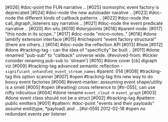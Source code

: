 [#026]       #doc-point the FUN narrative ..
[#025]       isomorphic event factory is deprecated
[#024]       #doc-node the new autoloader narative ..
[#023]       #doc-node the different kinds of callback patterns ..
[#022]       #doc-node the call_digraph_listeners spy narrative ..
[#021]       #doc-node the event predicate narrative ..
[#020]       #in-situ
[#019]       #storypoints
[#018]       #parent-node: [#017] "this node in its scope.."
[#017]       #doc-node "micro-notes.."
[#016]       #done iambify extension interface
[#015]       #nichepoint "event factory structural" (there are others..)
[#014]       #doc-node the reflection API
[#013]       #hole
[#012]       #done #tracking-tag - can the idea of "specificity" be built ..
[#011]       #done renamed "pub-sub" to "callback" universe wide.
               (#evolved-from: #tickler consider renaming pub-sub to 'stream')
[#010]       #done cover [cb] digraph viz
[#009]       #tracking-tag advanced semantic reflection -
               `significant_unhandled_event_stream_names`
               #parent: 014
[#008]       #tracking-tag this option scanner
[#007] #open #tracking-tag this new way to do boxxy event factories
[#006]       #event-marker: asssuming event shape/utility is a smell
[#005] #open (#waiting) cross reference to [#tr-055], can use nifty ridiculous
[#004]       #done rename `event_cloud` -> `event_graph`
[#003]       #done event class should not be a struct
[#002]       #tracking-tag #pattern: public emitters
[#001]       #pattern: #doc-point "events and their payloads"
               assume emit(type, *payload) and ..
[#sl-059] 2012-02-18 #open no redundant events per listener
